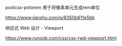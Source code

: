 postcss-pxtorem   用于将像素单元生成rem单位

https://www.jianshu.com/p/8350b611e5bb



响应式 Web 设计 - Viewport

https://www.runoob.com/css/css-rwd-viewport.html